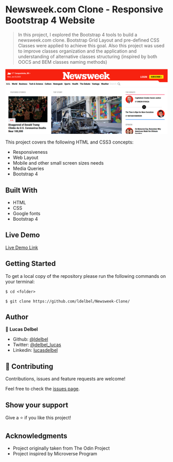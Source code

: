 # Newsweek.com Clone - Responsive Bootstrap 4 Website

> In this project, I explored the Bootstrap 4 tools to build a newsweek.com clone.
> Bootstrap Grid Layout and pre-defined CSS Classes were applied to achieve this goal.
> Also this project was used to improve classes organization and the application and understanding of alternative classes structuring (inspired by both OOCS and BEM classes naming methods)

![screenshot](./images/screenshot.png)

This project covers the following HTML and CSS3 concepts:

- Responsiveness
- Web Layout
- Mobile and other small screen sizes needs
- Media Queries
- Bootstrap 4

## Built With

- HTML
- CSS
- Google fonts
- Bootstrap 4

## Live Demo

[Live Demo Link](https://rawcdn.githack.com/ldelbel/Newsweek-Clone/134f248e0fda940eedf5d4d69277b93a62beb8c2/index.html)

## Getting Started

To get a local copy of the repository please run the following commands on your terminal:

```
$ cd <folder>
```

```
$ git clone https://github.com/ldelbel/Newsweek-Clone/
```

## Author

👤 **Lucas Delbel**

- Github: [@ldelbel](https://github.com/ldelbel)
- Twitter: [@delbel_lucas](https://twitter.com/delbel_lucas)
- Linkedin: [lucasdelbel](https://www.linkedin.com/in/lucasdelbel/)

## 🤝 Contributing

Contributions, issues and feature requests are welcome!

Feel free to check the [issues page](https://github.com/ldelbel/Newsweek-Clone/issues).

## Show your support

Give a ⭐️ if you like this project!

## Acknowledgments

- Project originally taken from The Odin Project
- Project inspired by Microverse Program
